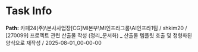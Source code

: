 # Task Info

**Path:** 카페24(주)\본사사업장\[CG]MI본부\MI인프라그룹\AI인프라1팀 / shkim20 / [270099] 프로젝트 관련 산출물 작성 (정리_문서화) _ 산출물 템플릿 호출 및 정형화된 양식으로 재작성 / 2025-08-01_00-00-00


